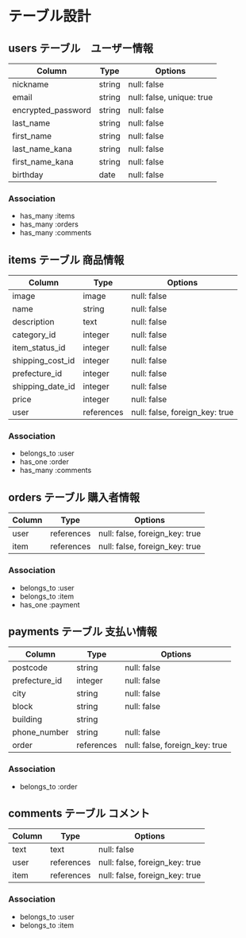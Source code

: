 # テーブル設計

## users テーブル　ユーザー情報

| Column             | Type   | Options                   |
| ------------------ | ------ | ------------------------- |
| nickname           | string | null: false               |
| email              | string | null: false, unique: true |
| encrypted_password | string | null: false               |
| last_name          | string | null: false               |
| first_name         | string | null: false               |
| last_name_kana     | string | null: false               |
| first_name_kana    | string | null: false               |
| birthday           | date   | null: false               |

### Association

- has_many :items
- has_many :orders
- has_many :comments


## items テーブル 商品情報

| Column           | Type       | Options                        |
| -----------------| ---------- | ------------------------------ |
| image            | image      | null: false                    |
| name             | string     | null: false                    |
| description      | text       | null: false                    |
| category_id      | integer    | null: false                    |
| item_status_id   | integer    | null: false                    |
| shipping_cost_id | integer    | null: false                    |
| prefecture_id    | integer    | null: false                    |
| shipping_date_id | integer    | null: false                    |
| price            | integer    | null: false                    |
| user             | references | null: false, foreign_key: true |

### Association

- belongs_to :user
- has_one :order
- has_many :comments


## orders テーブル 購入者情報

| Column    | Type         | Options                        |
| --------- | ------------ | ------------------------------ |
| user      | references   | null: false, foreign_key: true |
| item      | references   | null: false, foreign_key: true |

### Association

- belongs_to :user
- belongs_to :item
- has_one :payment

## payments テーブル 支払い情報

| Column        | Type         | Options                        |
| --------------| ------------ | ------------------------------ |
| postcode      | string       | null: false                    |
| prefecture_id | integer      | null: false                    |
| city          | string       | null: false                    |
| block         | string       | null: false                    |
| building      | string       |                                |
| phone_number  | string       | null: false                    |
| order         | references   | null: false, foreign_key: true |


### Association

- belongs_to :order


## comments テーブル コメント

| Column    | Type         | Options                        |
| --------- | ------------ | ------------------------------ |
| text      | text         | null: false                    |
| user      | references   | null: false, foreign_key: true |
| item      | references   | null: false, foreign_key: true |

### Association

- belongs_to :user
- belongs_to :item
